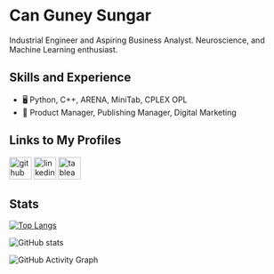 # Can Guney Sungar
Industrial Engineer and Aspiring Business Analyst. Neuroscience, and Machine Learning enthusiast.
 
## Skills and Experience
- 🖥️ Python, C++, ARENA, MiniTab, CPLEX OPL
- 💼 Product Manager, Publishing Manager, Digital Marketing

## Links to My Profiles
[<img src='https://cdn.jsdelivr.net/npm/simple-icons@3.0.1/icons/github.svg' alt='github' height='40'>](https://github.com/csungar)  [<img src='https://cdn.jsdelivr.net/npm/simple-icons@3.0.1/icons/linkedin.svg' alt='linkedin' height='40'>](https://www.linkedin.com/in/guneysungar/)  [<img src='https://cdn.jsdelivr.net/npm/simple-icons@3.0.1/icons/tableau.svg' alt='tableau' height='40'>](https://public.tableau.com/app/profile/can.guney.sungar#!/?newProfile=&activeTab=0) 

## Stats
[![Top Langs](https://github-readme-stats.vercel.app/api/top-langs/?username=csungar)](https://github.com/anuraghazra/github-readme-stats)

![GitHub stats](https://github-readme-stats.vercel.app/api?username=csungar&show_icons=true)  

![GitHub Activity Graph](https://activity-graph.herokuapp.com/graph?username=csungar)  



